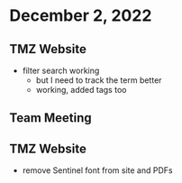 # December 2, 2022

## TMZ Website
- filter search working
	- but I need to track the term better
	- working, added tags too

## Team Meeting

## TMZ Website
- remove Sentinel font from site and PDFs